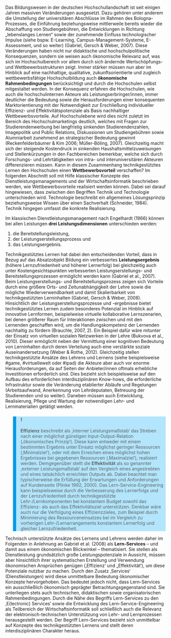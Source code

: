 <!-- filename: 01_Hintergrund_eines_betriebswirtschaftlichen_Service-Verstaendnisses_von_technikgestuetztem_Lernen.md -->
<!-- title: Hintergrund eines betriebswirtschaftlichen Service-Verständnisses von technikgestütztem Lernen -->

Das Bildungswesen in der deutschen Hochschullandschaft ist seit einigen Jahren massiven Veränderungen ausgesetzt. Dazu gehören unter anderem die Umstellung der universitären Abschlüsse im Rahmen des Bologna-Prozesses, die Einführung beziehungsweise mittlerweile bereits wieder die Abschaffung von Studiengebühren, die Entwicklungen in Richtung „lebenslanges Lernen“ sowie der zunehmende Einfluss technologischer Impulse (siehe bspw. E-Learning, Campus-Management-Systeme, E-Assessment, und so weiter) (Gabriel, Gersch & Weber, 2007). Diese Veränderungen haben nicht nur didaktische und hochschulpolitische Konsequenzen, sondern sie weisen auch ökonomische Relevanz auf, was sich im Hochschulbereich vor allem durch sich ändernde Wertschöpfungs- und Wettbewerbsstrukturen zeigt. Immer stärker müssen nun aber im Hinblick auf eine nachhaltige, qualitative, zukunftsorientierte und zugleich wettbewerbsfähige Hochschulbildung auch **ökonomische Rahmenbedingungen** berücksichtigt und durch die Hochschulen selbst mitgestaltet werden. In der Konsequenz erfahren die Hochschulen, wie auch die hochschulinternen Akteure als Leistungserbringer/innen, immer deutlicher die Bedeutung sowie die Herausforderungen einer konsequenten Marktorientierung mit der Notwendigkeit zur Erschließung individueller Effizienz- und Effektivitätspotenziale als Basis nachhaltiger Wettbewerbsvorteile. Auf Hochschulebene wird dies nicht zuletzt im Bereich des Hochschulmarketings deutlich, welches mit Fragen zur Studierendenwerbung bei langfristig sinkenden Studierendenzahlen, Imagepolitik und Public Relations, Diskussionen um Studiengebühren sowie Alumniarbeit zunehmend an strategischer Bedeutung gewinnt (Reckenfelderbäumer & Kim 2006; Müller-Böling, 2007). Gleichzeitig macht sich der steigende Kostendruck in sinkenden Haushaltsmittelzuweisungen und Stellenkürzungen in den Fachbereichen bemerkbar, welche sich durch Forschungs- und Lehrtätigkeiten von intra- und interuniversitären Akteuren differenzieren müssen. Kann in diesem Zusammenhang technikgestütztes Lernen den Hochschulen einen **Wettbewerbsvorteil** verschaffen? Im folgenden Abschnitt soll mit Hilfe klassischer Konzepte des Dienstleistungsmanagements und der Wirtschaftsinformatik beschrieben werden, wie Wettbewerbsvorteile realisiert werden können. Dabei sei darauf hingewiesen, dass zwischen den Begriffen Technik und Technologie unterschieden wird. Technologie beschreibt ein allgemeines Lösungsprinzip beziehungsweise Wissen über einen Sachverhalt (Schneider, 1984). Technik hingegen umfasst die konkrete Realisierung.

Im klassischen Dienstleistungsmanagement nach Engelhardt (1966) können bei allen Leistungen **drei Leistungsdimensionen** unterschieden werden:

1. die Bereitstellungsleistung,
2. der Leistungserstellungsprozess und
3. das Leistungsergebnis.

Technikgestütztes Lernen hat dabei den entscheidenden Vorteil, dass in Bezug auf das Absatzobjekt Bildung ein verbessertes **Leistungsergebnis** (höhere Lernzufriedenheit und höherer Lernerfolg) bei gleichzeitig auch unter Kostengesichtspunkten verbesserten Leistungserstellungs- und Bereitstellungsprozessen ermöglicht werden kann (Gabriel et al., 2007). Beim Leistungserstellungs- und Bereitstellungsprozess zeigen sich Vorteile durch eine größere Orts- und Zeitunabhängigkeit der Lehre sowie die mögliche Wiederverwendbarkeit und damit Skalierbarkeit von technikgestützten Lerninhalten (Gabriel, Gersch & Weber, 2008). Hinsichtlich der Leistungserstellungsprozesse und -ergebnisse bietet technikgestütztes Lernen zudem besonderes Potenzial im Hinblick auf innovative Lernformen, beispielweise virtuelle kollaborative Lernszenarien, bei denen größerer Raum für Interaktionen zwischen und mit den Lernenden geschaffen wird, um die Handlungskompetenz der Lernenden nachhaltig zu fördern (Brauchle, 2007, 2). Ein Beispiel dafür wäre mitunter der Einsatz von virtuellen sozialen Netzwerken in der Lehre (Bukvova et al., 2010). Dieser ermöglicht neben der Vermittlung einer kognitiven Bedeutung von Lerninhalten durch deren Verteilung auch eine verstärkte soziale Auseinandersetzung (Weber & Rothe, 2012). Gleichzeitig stellen technikgestützte Ansätze des Lehrens und Lernens (siehe beispielsweise #game, #virtuellewelt oder #ipad) die Akteure aber auch vor enorme Herausforderungen, da auf Seiten der Anbieter/innen oftmals erhebliche Investitionen erforderlich sind. Dies bezieht sich beispielsweise auf den Aufbau des erforderlichen interdisziplinären Know-hows, die erforderliche Infrastruktur sowie die Veränderung etablierter Abläufe und Regelungen (Arbeitsaufwand, Anerkennung von Lehrdeputaten, Betreuung der Studierenden und so weiter). Daneben müssen auch Entwicklung, Realisierung, Pflege und Wartung der notwendigen Lehr- und Lernmaterialien getätigt werden.

<blockquote style="background: #B3E5FC; border-left: 10px solid #039BE5">

### !

**Effizienz** beschreibt als ‚interner Leistungsmaßstab‘ das Streben nach einer möglichst günstigen Input-Output-Relation (‚ökonomisches Prinzip‘). Diese kann entweder mit einem bestimmten Ergebnis unter Einsatz möglichst geringer Ressourcen (‚Minimalziel‘), oder mit dem Erreichen eines möglichst hohen Ergebnisses bei gegebenen Ressourcen (‚Maximalziel‘), realisiert werden. Demgegenüber stellt die **Effektivität** als so genannter ‚externer Leistungsmaßstab‘ auf den Vergleich eines angestrebten und eines tatsächlich erreichten Outputs ab. Dabei beachtet man typischerweise die Erfüllung der Erwartungen und Anforderungen auf Kundenseite (Plinke 1992, 2000). Das Lern-Service-Engineering kann beispielsweise durch die Verbesserung des Lernerfolgs und der Lernzufriedenheit durch technikgestützte Lehr-/Lernkomponenten bei konstantem Budget sowohl das Effizienz- als auch das Effektivitätsziel unterstützen. Denkbar wäre auch nur die Verfolgung eines Effizienzzieles, zum Beispiel durch Minimierung des Ressourceneinsatzes bei im Vergleich zu vorherigen Lehr-/Lernarrangements konstantem Lernerfolg und gleicher Lernzufriedenheit.

</blockquote>

Technisch unterstützte Ansätze des Lernens und Lehrens werden daher im Folgenden in Anlehnung an Gabriel et al. (2008) als **Lern-Services** – und damit aus einem ökonomischen Blickwinkel – thematisiert. Sie stellen als Dienstleistung grundsätzlich große Leistungspotenziale in Aussicht, müssen aber hinsichtlich ihrer systematischen Erstellung und Verwendung ökonomischen Ansprüchen genügen (‚Effizienz‘ und „Effektivität‘), um diese Potenziale nutzbar zu machen. Durch den Zusatz ‚Services‘ (Dienstleistungen) wird diese unmittelbare Bedeutung ökonomischer Konzepte hervorgehoben. Das bedeutet jedoch nicht, dass Lern-Services ein ausschließlich ökonomisch geprägter Betrachtungsgegenstand sind. Sie unterliegen stets auch technischen, didaktischen sowie organisatorischen Rahmenbedingungen. Durch die Nähe des Begriffs Lern-Services zu den ‚E(lectronic) Services‘ sowie die Entwicklung des Lern-Service-Engineering als Teilbereich der Wirtschaftsinformatik soll schließlich auch die Relevanz der elektronisch-technischen Unterstützung von Lehr- und Lernprozessen herausgestellt werden. Der Begriff Lern-Services bezieht sich unmittelbar auf Konzepte des technikgestützten Lernens und stellt deren interdisziplinären Charakter heraus.
